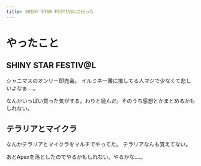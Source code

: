 ```yaml
---
title: SHINY STAR FESTIV@Lに行った
---
```


# やったこと

## SHINY STAR FESTIV@L

シャニマスのオンリー即売会。
イルミネ一番に推してる人マジで少なくて悲しいよなぁ‥‥。

なんかいっぱい買った気がする。わりと読んだ。そのうち感想とかまとめるかもしれない。

## テラリアとマイクラ

なんかテラリアとマイクラをマルチでやってた。
テラリアなんも覚えてない。

あとApexを落としたのでやるかもしれない。やるかな‥‥。
